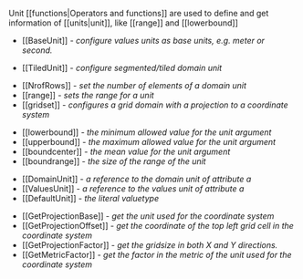 Unit [[functions|Operators and functions]] are used to define and get information of [[units|unit]], like [[range]] and [[lowerbound]]

-   [[BaseUnit]] - *configure values units as base units, e.g. meter or second.*

<!-- -->

-   [[TiledUnit]] - *configure segmented/tiled domain unit*

<!-- -->

-   [[NrofRows]] - *set the number of elements of a domain unit*
-   [[range]] - *sets the range for a unit*
-   [[gridset]] - *configures a grid domain with a projection to a coordinate system*

<!-- -->

-   [[lowerbound]] - *the minimum allowed value for the unit argument*
-   [[upperbound]] - *the maximum allowed value for the unit argument*
-   [[boundcenter]] - *the mean value for the unit argument*
-   [[boundrange]] - *the size of the range of the unit*

<!-- -->

-   [[DomainUnit]] - *a reference to the domain unit of attribute a*
-   [[ValuesUnit]] - *a reference to the values unit of attribute a*
-   [[DefaultUnit]] - *the literal valuetype*

<!-- -->

-   [[GetProjectionBase]] - *get the unit used for the coordinate system*
-   [[GetProjectionOffset]] - *get the coordinate of the top left grid cell in the coordinate system*
-   [[GetProjectionFactor]] - *get the gridsize in both X and Y directions.*
-   [[GetMetricFactor]] - *get the factor in the metric of the unit used for the coordinate system*